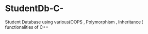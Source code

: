 StudentDb-C-
============

Student Database using various(OOPS , Polymorphism , Inheritance ) functionalities of C++
